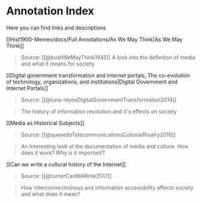 # Annotation Index
Here you can find links and descriptions 

[[Hist1900-Memex/docs/Full Annotations/As We May Think|As We May Think]]
> Source: [[@bushWeMayThink1945]]
>A look into the definition of media and what it means for society

[[Digital government transformation and internet portals, The co-evolution of technology, organizations, and institutions|Digital Government and Internet Portals]]
> Source: [[@luna-reyesDigitalGovernmentTransformation2014]]

>The history of information revolution and it's effects on society

[[Media as Historical Subjects]] 
> Source: [[@quevedoTelecommunicationsColonialRivalry2010]]

>An interesting look at the documentation of media and culture. How does it work? Why is it important?


[[Can we write a cultural history of the Internet]]
> Source: [[@turnerCanWeWrite2017]]

>How interconnectedness and information accessibility affects society and what does it mean?